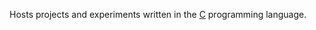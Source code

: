 Hosts projects and experiments written in the [C](https://en.wikipedia.org/wiki/C_(programming_language)) programming language.
